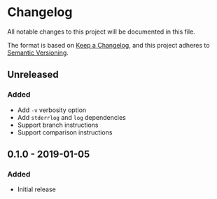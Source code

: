 # Changelog
All notable changes to this project will be documented in this file.

The format is based on [Keep a Changelog](https://keepachangelog.com/en/1.0.0/),
and this project adheres to [Semantic Versioning](https://semver.org/spec/v2.0.0.html).

## Unreleased
### Added
- Add `-v` verbosity option
- Add `stderrlog` and `log` dependencies
- Support branch instructions
- Support comparison instructions

## 0.1.0 - 2019-01-05
### Added
- Initial release
